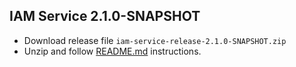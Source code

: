 
## IAM Service 2.1.0-SNAPSHOT

* Download release file ``iam-service-release-2.1.0-SNAPSHOT.zip``
* Unzip and follow [README.md](https://github.com/jveverka/iam-service/blob/2.x.x/release/README-release.md) instructions.
